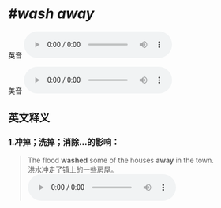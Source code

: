 # ***\#wash away*** 
英音
<audio src="./media/wash away1_AAC.aac" controls="controls"></audio>

美音
<audio src="./media/wash away2_AAC.aac" controls="controls"></audio>



  

英文释义
---
### 1.**冲掉；洗掉；消除…的影响：**  

 > The flood **washed** some of the houses **away** in the town.  
 > 洪水冲走了镇上的一些房屋。    
<audio src="./media/4-wash.aac" controls="controls"></audio>


